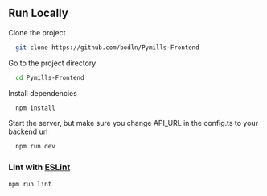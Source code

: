 ## Run Locally

Clone the project

```bash
  git clone https://github.com/bodln/Pymills-Frontend
```

Go to the project directory

```bash
  cd Pymills-Frontend
```

Install dependencies

```bash
  npm install
```

Start the server, but make sure you change API_URL in the config.ts to your backend url

```bash
  npm run dev
```
### Lint with [ESLint](https://eslint.org/)

```sh
npm run lint
```
